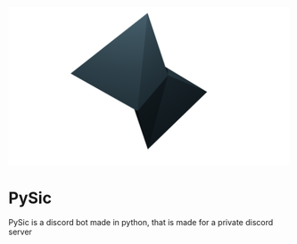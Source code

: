 
![Screenshot](icon.png)


# PySic
PySic is a discord bot made in python, that is made for a private discord server
